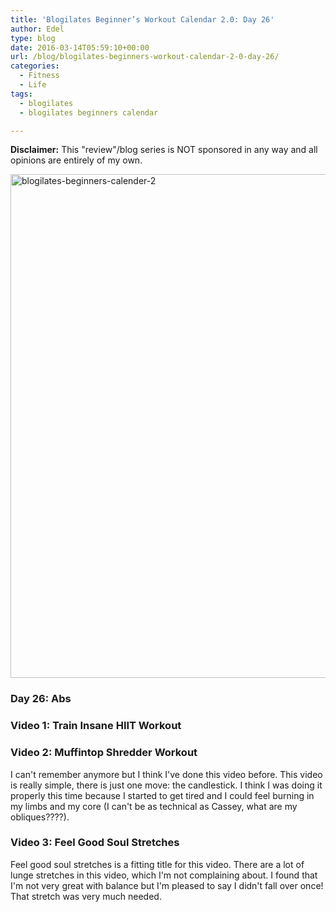 ```yaml
---
title: 'Blogilates Beginner’s Workout Calendar 2.0: Day 26'
author: Edel
type: blog
date: 2016-03-14T05:59:10+00:00
url: /blog/blogilates-beginners-workout-calendar-2-0-day-26/
categories:
  - Fitness
  - Life
tags:
  - blogilates
  - blogilates beginners calendar

---
```

**Disclaimer:** This "review"/blog series is NOT sponsored in any way and all opinions are entirely of my own.

<a href="http://erzadel.net/blog/wp-content/uploads/2016/02/blogilates-beginners-calender-2.png" rel="attachment wp-att-11076"><img src="http://erzadel.net/blog/wp-content/uploads/2016/02/blogilates-beginners-calender-2-1024x806.png" alt="blogilates-beginners-calender-2" width="1024" height="806" class="alignnone size-large wp-image-11076" srcset="http://erzadel.net/blog/wp-content/uploads/2016/02/blogilates-beginners-calender-2-1024x806.png 1024w, http://erzadel.net/blog/wp-content/uploads/2016/02/blogilates-beginners-calender-2-300x236.png 300w, http://erzadel.net/blog/wp-content/uploads/2016/02/blogilates-beginners-calender-2-768x604.png 768w" sizes="(max-width: 1024px) 100vw, 1024px" /></a>

### Day 26: Abs

### Video 1: Train Insane HIIT Workout

<div class="flex-video">
</div>



### Video 2: Muffintop Shredder Workout

I can't remember anymore but I think I've done this video before. This video is really simple, there is just one move: the candlestick. I think I was doing it properly this time because I started to get tired and I could feel burning in my limbs and my core (I can't be as technical as Cassey, what are my obliques????).

<div class="flex-video">
</div>

### Video 3: Feel Good Soul Stretches

Feel good soul stretches is a fitting title for this video. There are a lot of lunge stretches in this video, which I'm not complaining about. I found that I'm not very great with balance but I'm pleased to say I didn't fall over once! That stretch was very much needed.

<div class="flex-video">
</div>



